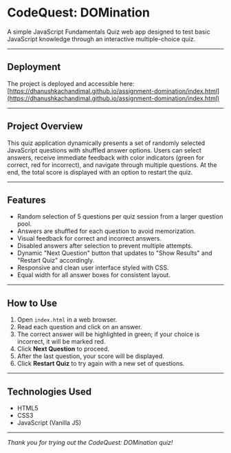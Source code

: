 # CodeQuest: DOMination

A simple JavaScript Fundamentals Quiz web app designed to test basic JavaScript knowledge through an interactive multiple-choice quiz.

---
## Deployment

The project is deployed and accessible here:  
[https://dhanushkachandimal.github.io/assignment-domination/index.html](https://dhanushkachandimal.github.io/assignment-domination/index.html)

---
## Project Overview

This quiz application dynamically presents a set of randomly selected JavaScript questions with shuffled answer options. Users can select answers, receive immediate feedback with color indicators (green for correct, red for incorrect), and navigate through multiple questions. At the end, the total score is displayed with an option to restart the quiz.

---
## Features
- Random selection of 5 questions per quiz session from a larger question pool.
- Answers are shuffled for each question to avoid memorization.
- Visual feedback for correct and incorrect answers.
- Disabled answers after selection to prevent multiple attempts.
- Dynamic "Next Question" button that updates to "Show Results" and "Restart Quiz" accordingly.
- Responsive and clean user interface styled with CSS.
- Equal width for all answer boxes for consistent layout.

---
## How to Use

1. Open `index.html` in a web browser.
2. Read each question and click on an answer.
3. The correct answer will be highlighted in green; if your choice is incorrect, it will be marked red.
4. Click **Next Question** to proceed.
5. After the last question, your score will be displayed.
6. Click **Restart Quiz** to try again with a new set of questions.

---
## Technologies Used

- HTML5
- CSS3
- JavaScript (Vanilla JS)
---
*Thank you for trying out the CodeQuest: DOMination quiz!*
